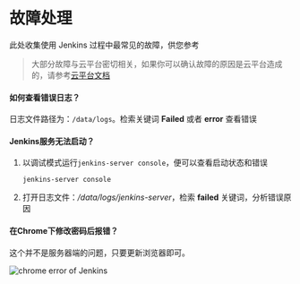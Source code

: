 # 故障处理

此处收集使用 Jenkins 过程中最常见的故障，供您参考

> 大部分故障与云平台密切相关，如果你可以确认故障的原因是云平台造成的，请参考[云平台文档](https://support.websoft9.com/docs/faq/zh/tech-instance.html)

#### 如何查看错误日志？

日志文件路径为：`/data/logs`。检索关键词 **Failed** 或者 **error** 查看错误

#### Jenkins服务无法启动？

1. 以调试模式运行`jenkins-server console`，便可以查看启动状态和错误
   ```
   jenkins-server console
   ```
2. 打开日志文件：*/data/logs/jenkins-server*，检索 **failed** 关键词，分析错误原因


#### 在Chrome下修改密码后报错？

这个并不是服务器端的问题，只要更新浏览器即可。

![chrome error of Jenkins](https://libs.websoft9.com/Websoft9/DocsPicture/zh/jenkins/jenkins-chromeerror-websoft9.png)


